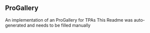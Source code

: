 ## ProGallery
An implementation of an ProGallery for TPAs
This Readme was auto-generated and needs to be filled manually

